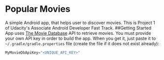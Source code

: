 # Popular Movies
A simple Android app, that helps user to discover movies. 
This is Project 1 of Udacity's Associate Android Developer Fast Track.
##Getting Started
App uses [The Movie Database](https://www.themoviedb.org/documentation/api) API to retrieve movies. 
You must provide your own API key in order to build the app. 
When you get it, just paste it to `~/.gradle/gradle.properties` file (create the file if it does not exist already):
```gradle
MyMovieDbApiKey="<UNIQUE_API_KEY>"
```
